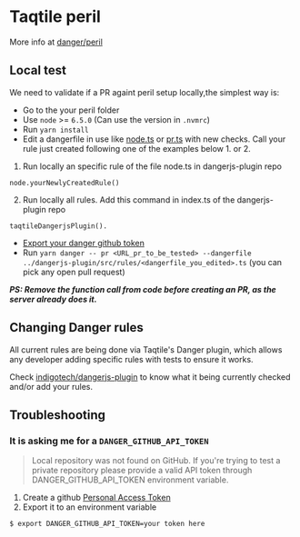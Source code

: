 # Taqtile peril

More info at [danger/peril](https://github.com/danger/peril)

## Local test

We need to validate if a PR againt peril setup locally,the simplest way is:

- Go to the your peril folder
- Use `node` >= `6.5.0` (Can use the version in `.nvmrc`)
- Run `yarn install`
- Edit a dangerfile in use like [node.ts](https://github.com/indigotech/dangerjs-plugin/blob/master/src/rules/node.ts) or [pr.ts](https://github.com/indigotech/dangerjs-plugin/blob/master/src/rules/pr.ts) with new checks. Call your rule just created following one of the examples below 1. or 2.
1)  Run locally an specific rule of the file node.ts in dangerjs-plugin repo
```
node.yourNewlyCreatedRule()
```
2) Run locally all rules. Add this command in index.ts of the dangerjs-plugin repo
```
taqtileDangerjsPlugin().
```

- [Export your danger github token](#it-is-asking-me-for-a-danger_github_api_token)
- Run `yarn danger -- pr <URL_pr_to_be_tested> --dangerfile ../dangerjs-plugin/src/rules/<dangerfile_you_edited>.ts` (you can pick any open pull request)

***PS: Remove the function call from code before creating an PR, as the server already does it.***

## Changing Danger rules

All current rules are being done via Taqtile's Danger plugin, which allows any developer adding specific rules with tests to ensure it works. 

Check [indigotech/dangerjs-plugin](https://github.com/indigotech/dangerjs-plugin) to know what it being currently checked and/or add your rules.

## Troubleshooting

### It is asking me for a `DANGER_GITHUB_API_TOKEN`

> Local repository was not found on GitHub. If you're trying to test a private repository please provide a valid API token through DANGER_GITHUB_API_TOKEN environment variable.

1. Create a github [Personal Access Token](https://help.github.com/articles/creating-an-access-token-for-command-line-use/)
2. Export it to an environment variable
```bash
$ export DANGER_GITHUB_API_TOKEN=your token here
```
